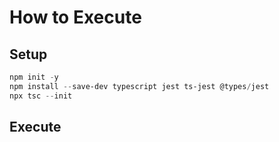 # How to Execute

## Setup

```powershell
npm init -y
npm install --save-dev typescript jest ts-jest @types/jest
npx tsc --init
```

## Execute

```powershell

```
